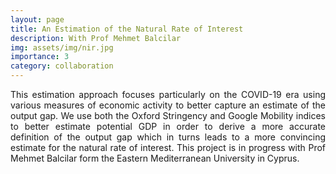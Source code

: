 ```yaml
---
layout: page
title: An Estimation of the Natural Rate of Interest
description: With Prof Mehmet Balcilar
img: assets/img/nir.jpg
importance: 3
category: collaboration
---
```


<p align="justify"> This estimation approach focuses particularly on the COVID-19 era using various measures of economic activity to better capture an estimate of the output gap. We use both the Oxford Stringency and Google Mobility indices to better estimate potential GDP in order to derive a more accurate definition of the output gap which in turns leads to a more convincing estimate for the natural rate of interest. This project is in progress with Prof Mehmet Balcilar form the Eastern Mediterranean University in Cyprus.</p>
